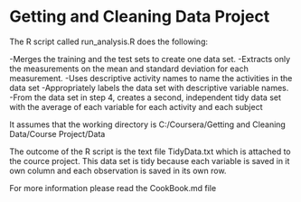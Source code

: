# Getting and Cleaning Data Project

The R script called run_analysis.R does the following: 

  -Merges the training and the test sets to create one data set.
  -Extracts only the measurements on the mean and standard deviation for each measurement. 
  -Uses descriptive activity names to name the activities in the data set
  -Appropriately labels the data set with descriptive variable names. 
  -From the data set in step 4, creates a second, independent tidy data set with the average of each variable for each activity and each    subject
  
It assumes that the working directory is C:/Coursera/Getting and Cleaning Data/Course Project/Data

The outcome of the R script is the text file TidyData.txt which is attached to the cource project.
This data set is tidy because each variable is saved in it own column and each observation is saved in its own row.

For more information please read the CookBook.md file
